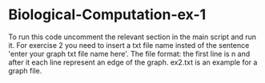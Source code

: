# Biological-Computation-ex-1
To run this code uncomment the relevant section in the main script and run it.
For exercise 2 you need to insert a txt file name insted of the sentence 'enter your graph txt file name here'.
The file format: the first line is n and after it each line represent an edge of the graph.
ex2.txt is an example for a graph file.
